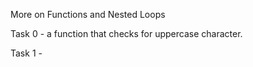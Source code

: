 More on Functions and Nested Loops

Task 0 - a function that checks for uppercase character.

Task 1 - 
